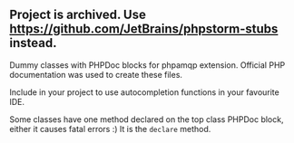 Project is archived. Use https://github.com/JetBrains/phpstorm-stubs instead. 
----

Dummy classes with PHPDoc blocks for phpamqp extension.
Official PHP documentation was used to create these files.

Include in your project to use autocompletion functions in your favourite IDE.

Some classes have one method declared on the top class PHPDoc block, either it causes fatal errors :)
It is the `declare` method.
